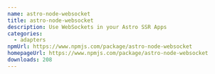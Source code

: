 ```yaml
---
name: astro-node-websocket
title: astro-node-websocket
description: Use WebSockets in your Astro SSR Apps
categories:
  - adapters
npmUrl: https://www.npmjs.com/package/astro-node-websocket
homepageUrl: https://www.npmjs.com/package/astro-node-websocket
downloads: 208
---
```

